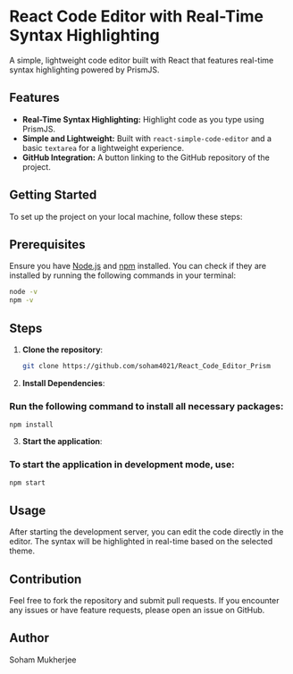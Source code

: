 
# React Code Editor with Real-Time Syntax Highlighting

A simple, lightweight code editor built with React that features real-time syntax highlighting powered by PrismJS.

## Features

- **Real-Time Syntax Highlighting:** Highlight code as you type using PrismJS.
- **Simple and Lightweight:** Built with `react-simple-code-editor` and a basic `textarea` for a lightweight experience.
- **GitHub Integration:** A button linking to the GitHub repository of the project.

## Getting Started

To set up the project on your local machine, follow these steps:

## Prerequisites

Ensure you have [Node.js](https://nodejs.org/) and [npm](https://www.npmjs.com/) installed. You can check if they are installed by running the following commands in your terminal:

```bash
node -v
npm -v

```
## Steps

1. **Clone the repository**:

   ```bash
   git clone https://github.com/soham4021/React_Code_Editor_Prism
   ```

2. **Install Dependencies**:

### Run the following command to install all necessary packages:
```
npm install
```

3. **Start the application**:

### To start the application in development mode, use:
```
npm start
```

## Usage

After starting the development server, you can edit the code directly in the editor. The syntax will be highlighted in real-time based on the selected theme.

## Contribution

Feel free to fork the repository and submit pull requests. If you encounter any issues or have feature requests, please open an issue on GitHub.

## Author 
Soham Mukherjee
